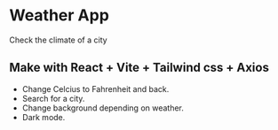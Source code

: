 # Weather App

Check the climate of a city

## Make with React + Vite + Tailwind css + Axios

- Change Celcius to Fahrenheit and back.
- Search for a city.
- Change background depending on weather.
- Dark mode.
